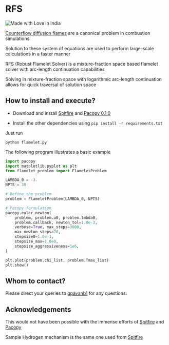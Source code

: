 # RFS

![Made with Love in India](https://madewithlove.org.in/badge.svg)

[Counterflow diffusion flames](https://cefrc.princeton.edu/sites/g/files/toruqf1071/files/Files/2014%20Lecture%20Notes/Pitsch/Lecture6_LamDiffFlames_2014.pdf) are a canonical problem in combustion simulations

Solution to these system of equations are used to perform large-scale calculations in a faster manner

RFS (Robust Flamelet Solver) is a mixture-fraction space based flamelet solver with arc-length continuation
capabilities

Solving in mixture-fraction space with logarithmic arc-length continuation allows for quick traversal of solution space

## How to install and execute?

* Download and install [Spitfire](https://github.com/sandialabs/Spitfire) and [Pacopy 0.1.0](https://github.com/sigma-py/pacopy/tree/branch-switching)

* Install the other dependencies using `pip install -r requirements.txt`

Just run 
```
python flamelet.py
```

The following program illustrates a basic example
```python
import pacopy
import matplotlib.pyplot as plt
from flamelet_problem import FlameletProblem

LAMBDA_0 = -3.
NPTS = 30

# Define the problem
problem = FlameletProblem(LAMBDA_0, NPTS)

# Pacopy formulation
pacopy.euler_newton(
    problem, problem.u0, problem.lmbda0, 
    problem.callback, newton_tol=1.0e-3, 
    verbose=True, max_steps=3000,
    max_newton_steps=20,
    stepsize0=1.0e-1,
    stepsize_max=1.0e0,
    stepsize_aggressiveness=1e6,
)

plt.plot(problem.chi_list, problem.Tmax_list)
plt.show()
```

## Whom to contact?

Please direct your queries to [gpavanb1](http://github.com/gpavanb1)
for any questions.

## Acknowledgements

This would not have been possible with the immense efforts of [Spitfire](https://github.com/sandialabs/Spitfire) and [Pacopy](https://github.com/sigma-py/pacopy)

Sample Hydrogen mechanism is the same one used from [Spitfire](https://github.com/sandialabs/Spitfire)